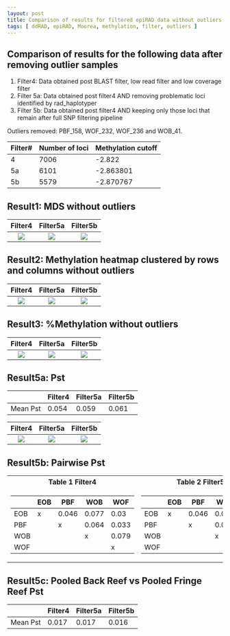 ```yaml
---
layout: post
title: Comparison of results for filtered epiRAD data without outliers  
tags: [ ddRAD, epiRAD, Moorea, methylation, filter, outliers ]
---
```


## Comparison of results for the following data after removing outlier samples
1. Filter4: Data obtained post BLAST filter, low read filter and low coverage filter 
2. Filter 5a: Data obtained post filter4 AND removing problematic loci identified by rad_haplotyper 
3. Filter 5b: Data obtained post filter4 AND keeping only those loci that remain after full SNP filtering pipeline

Outliers removed: PBF_158, WOF_232, WOF_236 and WOB_41.

| Filter#  | Number of loci| Methylation cutoff |
|----------|-------------|----------------------|
| 4        |  7006       | -2.822               |
| 5a       |  6101       |  -2.863801           |
| 5b       |  5579       | -2.870767            |

## Result1: MDS without outliers

Filter4             |  Filter5a                       | Filter5b
:-------------------------:|:-------------------------:|:------:
![]({{site.baseurl}}/images/epiRAD_analysis_out/minus_outliers/Filter4_mds.png)  |  ![]({{site.baseurl}}/images/epiRAD_analysis_out/minus_outliers/Filter5a_mds.png) | ![]({{site.baseurl}}/images/epiRAD_analysis_out/minus_outliers/Filter5b_mds.png)

## Result2: Methylation heatmap clustered by rows and columns without outliers

Filter4             |  Filter5a                       | Filter5b
:-------------------------:|:-------------------------:|:------:
![]({{site.baseurl}}/images/epiRAD_analysis_out/minus_outliers/Filter4_MethylHeatMap_fil.png)  |  ![]({{site.baseurl}}/images/epiRAD_analysis_out/minus_outliers/Filter5a_MethylHeatMap.png) | ![]({{site.baseurl}}/images/epiRAD_analysis_out/minus_outliers/Filter5b_MethylHeatMap.png)

## Result3: %Methylation without outliers

Filter4             |  Filter5a                       | Filter5b
:-------------------------:|:-------------------------:|:------:
![]({{site.baseurl}}/images/epiRAD_analysis_out/minus_outliers/Filter4_percnt_CpGmethyln_bysite.png)  |  ![]({{site.baseurl}}/images/epiRAD_analysis_out/minus_outliers/Filter5a_percnt_CpGmethyln_bysite.png) | ![]({{site.baseurl}}/images/epiRAD_analysis_out/minus_outliers/Filter5b_percnt_CpGmethyln_bysite.png)

## Result5a: Pst 

|         | Filter4    | Filter5a | Filter5b  |
|---------|------------|----------|-----------|
Mean Pst| 0.054| 0.059|0.061|

Filter4             |  Filter5a                       | Filter5b
:-------------------------:|:-------------------------:|:----------:
![]({{site.baseurl}}/images/epiRAD_analysis_out/minus_outliers/Filter4_Pst.png)  |  ![]({{site.baseurl}}/images/epiRAD_analysis_out/minus_outliers/Filter5a_Pst.png) | ![]({{site.baseurl}}/images/epiRAD_analysis_out/minus_outliers/Filter5b_Pst.png)

## Result5b: Pairwise Pst 

<table>
<tr><th>Table 1 Filter4</th><th>Table 2 Filter5a</th><th>Table3 Filter5b</th></tr>
<tr><td>

|     | EOB | PBF   | WOB   | WOF   |
|-----|-----|-------|-------|-------|
| EOB | x   | 0.046 | 0.077 | 0.03  |
| PBF |     | x     | 0.064 | 0.033 |
| WOB |     |       | x     | 0.079 |
| WOF |     |       |       | x     |

</td><td>

|     | EOB | PBF   | WOB   | WOF   |
|-----|-----|-------|-------|-------|
| EOB | x   | 0.046 | 0.083 | 0.028 |
| PBF |     | x     | 0.067 | 0.035 |
| WOB |     |       | x     | 0.085 |
| WOF |     |       |       | x     |

</td><td>

|     | EOB | PBF   | WOB   | WOF   |
|-----|-----|-------|-------|-------|
| EOB | x   | 0.047 | 0.085 | 0.029 |
| PBF |     | x     | 0.065 | 0.038 |
| WOB |     |       | x     | 0.085 |
| WOF |     |       |       | x     |

</td></tr> </table>

## Result5c: Pooled Back Reef vs Pooled Fringe Reef Pst

|         | Filter4    | Filter5a | Filter5b  |
|---------|------------|----------|-----------|
Mean Pst| 0.017| 0.017|0.016|


